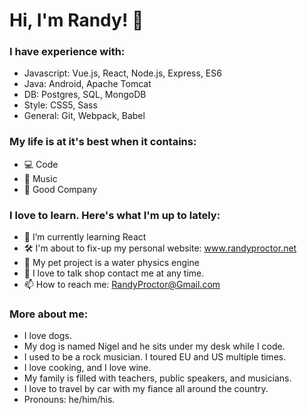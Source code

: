 # Hi, I'm Randy! 👋

### I have experience with:

- Javascript: Vue.js, React, Node.js, Express, ES6
- Java: Android, Apache Tomcat
- DB: Postgres, SQL, MongoDB
- Style: CSS5, Sass
- General: Git, Webpack, Babel


### My life is at it's best when it contains:
- 💻  Code 
- 🎸  Music
- 🥂  Good Company 


### I love to learn.  Here's what I'm up to lately:


- 🌱 I’m currently learning React
- 🛠 I'm about to fix-up my personal website: www.randyproctor.net
- 🐶 My pet project is a water physics engine
- 💬 I love to talk shop contact me at any time.
- 📫 How to reach me: RandyProctor@Gmail.com

### More about me:

- I love dogs.
- My dog is named Nigel and he sits under my desk while I code.
- I used to be a rock musician.  I toured EU and US multiple times.
- I love cooking, and I love wine.
- My family is filled with teachers, public speakers, and musicians.
- I love to travel by car with my fiance all around the country.
- Pronouns: he/him/his.